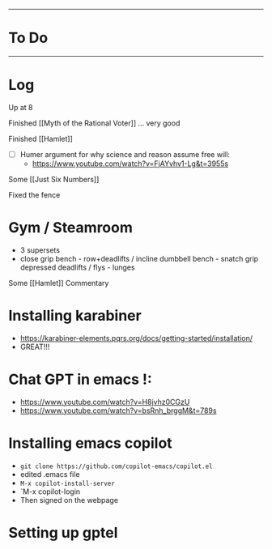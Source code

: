

---
# To Do


---

# Log

Up at 8 

Finished [[Myth of the Rational Voter]] ... very good

Finished [[Hamlet]]

- [ ] Humer argument for why science and reason assume free will:
	- https://www.youtube.com/watch?v=FjAYvhv1-Lg&t=3955s


Some [[Just Six Numbers]]

Fixed the fence

# Gym / Steamroom
- 3 supersets
- close grip bench - row+deadlifts  / incline dumbbell bench - snatch grip depressed deadlifts / flys - lunges 

Some [[Hamlet]] Commentary 

# Installing karabiner
- https://karabiner-elements.pqrs.org/docs/getting-started/installation/
- GREAT!!!


# Chat GPT in emacs !:
- https://www.youtube.com/watch?v=H8jvhz0CGzU
- https://www.youtube.com/watch?v=bsRnh_brggM&t=789s

# Installing emacs copilot
-  `git clone https://github.com/copilot-emacs/copilot.el`
- edited .emacs file
- `M-x copilot-install-server`
- `M-x copilot-login
- Then signed on the webpage


# Setting up gptel 

